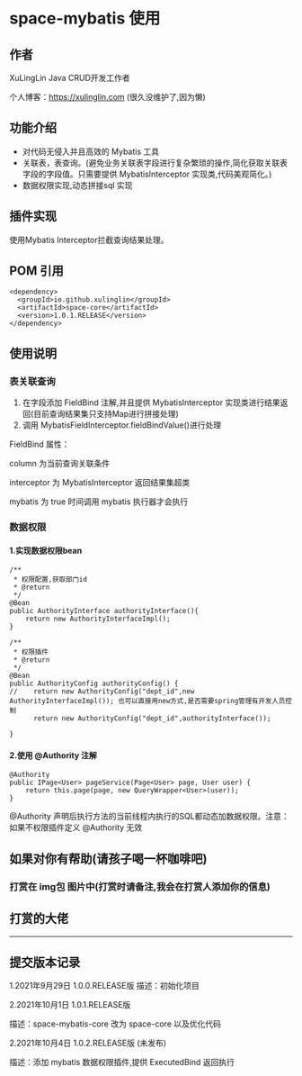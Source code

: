 # space-mybatis 使用

## 作者

XuLingLin Java CRUD开发工作者

个人博客：https://xulinglin.com (很久没维护了,因为懒)
## 功能介绍

<ul>
    <li>对代码无侵入并且高效的 Mybatis 工具</li>
    <li>关联表，表查询。(避免业务关联表字段进行复杂繁琐的操作,简化获取关联表字段的字段值。只需要提供 MybatisInterceptor 实现类,代码美观简化。)</li>
    <li>数据权限实现,动态拼接sql 实现</li>
</ul>

## 插件实现
使用Mybatis Interceptor拦截查询结果处理。

## POM 引用

```
<dependency>
  <groupId>io.github.xulinglin</groupId>
  <artifactId>space-core</artifactId>
  <version>1.0.1.RELEASE</version>
</dependency>
```

## 使用说明

### 表关联查询
1. 在字段添加 FieldBind 注解,并且提供 MybatisInterceptor 实现类进行结果返回(目前查询结果集只支持Map进行拼接处理)
2. 调用 MybatisFieldInterceptor.fieldBindValue()进行处理

FieldBind 属性：

column 为当前查询关联条件

interceptor 为 MybatisInterceptor 返回结果集超类

mybatis 为 true 时间调用 mybatis 执行器才会执行

### 数据权限

#### 1.实现数据权限bean
```
/**
 * 权限配置,获取部门id
 * @return
 */
@Bean
public AuthorityInterface authorityInterface(){
    return new AuthorityInterfaceImpl();
}

/**
 * 权限插件
 * @return
 */
@Bean
public AuthorityConfig authorityConfig() {
//    return new AuthorityConfig("dept_id",new AuthorityInterfaceImpl()); 也可以直接用new方式,是否需要spring管理有开发人员控制
      return new AuthorityConfig("dept_id",authorityInterface());

}
```

#### 2.使用 @Authority 注解
```
@Authority
public IPage<User> pageService(Page<User> page, User user) {
    return this.page(page, new QueryWrapper<User>(user));
}
```

@Authority 声明后执行方法的当前线程内执行的SQL都动态加数据权限。注意： 如果不权限插件定义 @Authority 无效



## 如果对你有帮助(请孩子喝一杯咖啡吧)

### 打赏在 img包 图片中(打赏时请备注,我会在打赏人添加你的信息)

## 打赏的大佬

----------

## 提交版本记录

1.2021年9月29日 1.0.0.RELEASE版  描述：初始化项目

2.2021年10月1日 1.0.1.RELEASE版

描述：space-mybatis-core 改为 space-core 以及优化代码

2.2021年10月4日 1.0.2.RELEASE版 (未发布)

描述：添加 mybatis 数据权限插件,提供 ExecutedBind 返回执行